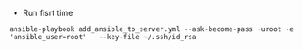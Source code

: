 - Run fisrt time
```shell
ansible-playbook add_ansible_to_server.yml --ask-become-pass -uroot -e 'ansible_user=root'   --key-file ~/.ssh/id_rsa
```